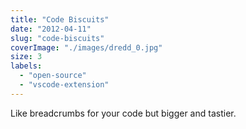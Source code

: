 ```yaml
---
title: "Code Biscuits"
date: "2012-04-11"
slug: "code-biscuits"
coverImage: "./images/dredd_0.jpg"
size: 3
labels:
  - "open-source"
  - "vscode-extension"
---
```


Like breadcrumbs for your code but bigger and tastier.
